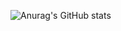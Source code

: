 ![Anurag's GitHub stats](https://github-readme-stats.vercel.app/api?username=kralluz&show_icons=true&theme=dracula)

